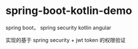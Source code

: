 # spring-boot-kotlin-demo

spring boot， spring security kotlin
angular

实现的基于 spring security +  jwt token 的权限验证
